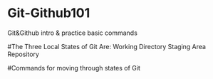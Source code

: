# Git-Github101
Git&amp;Github intro &amp; practice basic commands

#The Three Local States of Git Are:
Working Directory
Staging Area
Repository

#Commands for moving through states of Git
